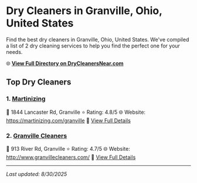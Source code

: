# Dry Cleaners in Granville, Ohio, United States

Find the best dry cleaners in Granville, Ohio, United States. We've compiled a list of 2 dry cleaning services to help you find the perfect one for your needs.

🌐 **[View Full Directory on DryCleanersNear.com](https://drycleanersnear.com/city/US/Ohio/Granville)**

## Top Dry Cleaners

### 1. [Martinizing](https://drycleanersnear.com/dryCleaner/689aa0e32abe37ea0a6568e6/martinizing)
📍 1844 Lancaster Rd, Granville
⭐ Rating: 4.8/5
🌐 Website: https://martinizing.com/granville
🔗 [View Full Details](https://drycleanersnear.com/dryCleaner/689aa0e32abe37ea0a6568e6/martinizing)

### 2. [Granville Cleaners](https://drycleanersnear.com/dryCleaner/689aa0992abe37ea0a656677/granville-cleaners)
📍 913 River Rd, Granville
⭐ Rating: 4.7/5
🌐 Website: http://www.granvillecleaners.com/
🔗 [View Full Details](https://drycleanersnear.com/dryCleaner/689aa0992abe37ea0a656677/granville-cleaners)


---

*Last updated: 8/30/2025*
